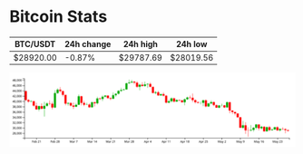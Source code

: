 # Bitcoin Stats

BTC/USDT|24h change|24h high|24h low|
|---|---|---|---|
|$28920.00|-0.87%|$29787.69|$28019.56|

<img src="./chart.svg">
